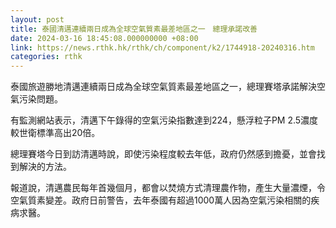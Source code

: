 ```yaml
---
layout: post
title: 泰國清邁連續兩日成為全球空氣質素最差地區之一　總理承諾改善
date: 2024-03-16 18:45:08.000000000 +08:00
link: https://news.rthk.hk/rthk/ch/component/k2/1744918-20240316.htm
categories: rthk
---
```


泰國旅遊勝地清邁連續兩日成為全球空氣質素最差地區之一，總理賽塔承諾解決空氣污染問題。

有監測網站表示，清邁下午錄得的空氣污染指數達到224，懸浮粒子PM 2.5濃度較世衛標準高出20倍。

總理賽塔今日到訪清邁時說，即使污染程度較去年低，政府仍然感到擔憂，並會找到解決的方法。

報道說，清邁農民每年首幾個月，都會以焚燒方式清理農作物，產生大量濃煙，令空氣質素變差。政府日前警告，去年泰國有超過1000萬人因為空氣污染相關的疾病求醫。
